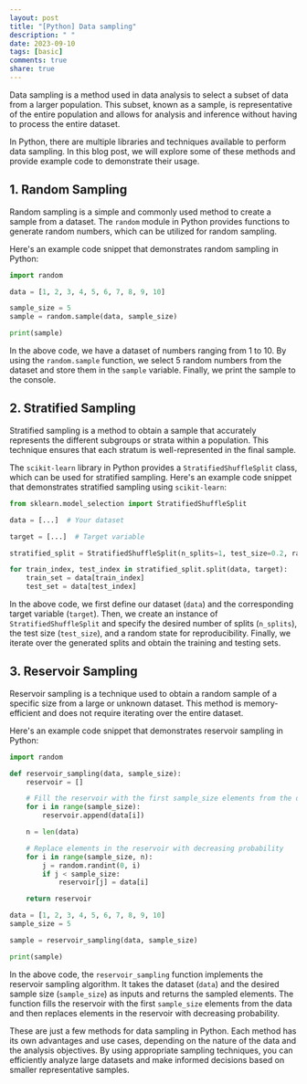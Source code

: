```yaml
---
layout: post
title: "[Python] Data sampling"
description: " "
date: 2023-09-10
tags: [basic]
comments: true
share: true
---
```


Data sampling is a method used in data analysis to select a subset of data from a larger population. This subset, known as a sample, is representative of the entire population and allows for analysis and inference without having to process the entire dataset.

In Python, there are multiple libraries and techniques available to perform data sampling. In this blog post, we will explore some of these methods and provide example code to demonstrate their usage.

## 1. Random Sampling

Random sampling is a simple and commonly used method to create a sample from a dataset. The `random` module in Python provides functions to generate random numbers, which can be utilized for random sampling.

Here's an example code snippet that demonstrates random sampling in Python:

```python
import random

data = [1, 2, 3, 4, 5, 6, 7, 8, 9, 10]

sample_size = 5
sample = random.sample(data, sample_size)

print(sample)
```

In the above code, we have a dataset of numbers ranging from 1 to 10. By using the `random.sample` function, we select 5 random numbers from the dataset and store them in the `sample` variable. Finally, we print the sample to the console.

## 2. Stratified Sampling

Stratified sampling is a method to obtain a sample that accurately represents the different subgroups or strata within a population. This technique ensures that each stratum is well-represented in the final sample.

The `scikit-learn` library in Python provides a `StratifiedShuffleSplit` class, which can be used for stratified sampling. Here's an example code snippet that demonstrates stratified sampling using `scikit-learn`:

```python
from sklearn.model_selection import StratifiedShuffleSplit

data = [...]  # Your dataset

target = [...]  # Target variable

stratified_split = StratifiedShuffleSplit(n_splits=1, test_size=0.2, random_state=42)

for train_index, test_index in stratified_split.split(data, target):
    train_set = data[train_index]
    test_set = data[test_index]
```

In the above code, we first define our dataset (`data`) and the corresponding target variable (`target`). Then, we create an instance of `StratifiedShuffleSplit` and specify the desired number of splits (`n_splits`), the test size (`test_size`), and a random state for reproducibility. Finally, we iterate over the generated splits and obtain the training and testing sets.

## 3. Reservoir Sampling

Reservoir sampling is a technique used to obtain a random sample of a specific size from a large or unknown dataset. This method is memory-efficient and does not require iterating over the entire dataset.

Here's an example code snippet that demonstrates reservoir sampling in Python:

```python
import random

def reservoir_sampling(data, sample_size):
    reservoir = []

    # Fill the reservoir with the first sample_size elements from the data
    for i in range(sample_size):
        reservoir.append(data[i])

    n = len(data)

    # Replace elements in the reservoir with decreasing probability
    for i in range(sample_size, n):
        j = random.randint(0, i)
        if j < sample_size:
            reservoir[j] = data[i]

    return reservoir

data = [1, 2, 3, 4, 5, 6, 7, 8, 9, 10]
sample_size = 5

sample = reservoir_sampling(data, sample_size)

print(sample)
```

In the above code, the `reservoir_sampling` function implements the reservoir sampling algorithm. It takes the dataset (`data`) and the desired sample size (`sample_size`) as inputs and returns the sampled elements. The function fills the reservoir with the first `sample_size` elements from the data and then replaces elements in the reservoir with decreasing probability.

These are just a few methods for data sampling in Python. Each method has its own advantages and use cases, depending on the nature of the data and the analysis objectives. By using appropriate sampling techniques, you can efficiently analyze large datasets and make informed decisions based on smaller representative samples.